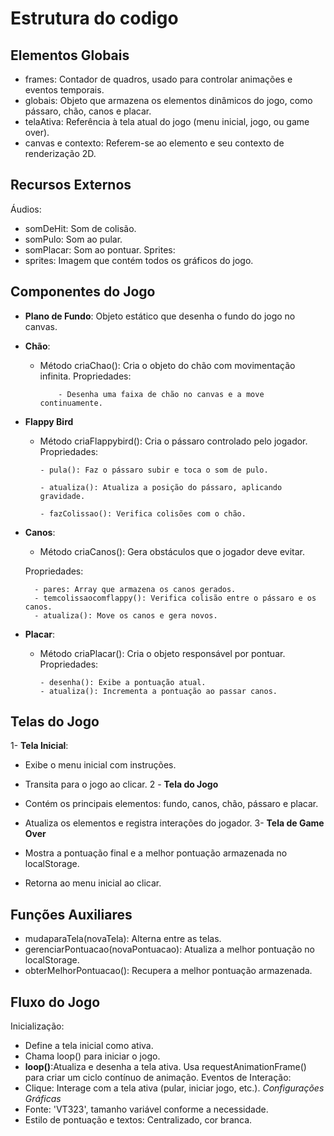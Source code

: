 
# Estrutura do codigo

## Elementos Globais
- frames: Contador de quadros, usado para controlar animações e eventos temporais.
- globais: Objeto que armazena os elementos dinâmicos do jogo, como pássaro, chão, canos e placar.
- telaAtiva: Referência à tela atual do jogo (menu inicial, jogo, ou game over).
- canvas e contexto: Referem-se ao elemento <canvas> e seu contexto de renderização 2D.

## Recursos Externos
Áudios:
- somDeHit: Som de colisão.
- somPulo: Som ao pular.
- somPlacar: Som ao pontuar.
 Sprites:
- sprites: Imagem que contém todos os gráficos do jogo.
## Componentes do Jogo
- **Plano de Fundo**:  Objeto estático que desenha o fundo do jogo no canvas.

- **Chão**:
  - Método criaChao(): Cria o objeto do chão com movimentação infinita.
  Propriedades:

            - Desenha uma faixa de chão no canvas e a move continuamente.
- **Flappy Bird**
  - Método criaFlappybird(): Cria o pássaro controlado pelo jogador.
  Propriedades:

        - pula(): Faz o pássaro subir e toca o som de pulo.

        - atualiza(): Atualiza a posição do pássaro, aplicando gravidade.

        - fazColissao(): Verifica colisões com o chão.
- **Canos**:
  - Método criaCanos(): Gera obstáculos que o jogador deve evitar.

  Propriedades:

        - pares: Array que armazena os canos gerados.
        - temcolissaocomflappy(): Verifica colisão entre o pássaro e os canos.
        - atualiza(): Move os canos e gera novos.
- **Placar**:
  - Método criaPlacar(): Cria o objeto responsável por pontuar.
   Propriedades:

        - desenha(): Exibe a pontuação atual.
        - atualiza(): Incrementa a pontuação ao passar canos.
 ## Telas do Jogo
1- **Tela Inicial**:

- Exibe o menu inicial com instruções.
- Transita para o jogo ao clicar.
2 - **Tela do Jogo**

- Contém os principais elementos: fundo, canos, chão, pássaro e placar.
- Atualiza os elementos e registra interações do jogador.
3- **Tela de Game Over**
- Mostra a pontuação final e a melhor pontuação armazenada no localStorage.
- Retorna ao menu inicial ao clicar.
## Funções Auxiliares
- mudaparaTela(novaTela): Alterna entre as telas.
- gerenciarPontuacao(novaPontuacao): Atualiza a melhor pontuação no localStorage.
- obterMelhorPontuacao(): Recupera a melhor pontuação armazenada.
## Fluxo do Jogo
Inicialização:
- Define a tela inicial como ativa.
- Chama loop() para iniciar o jogo.
- **loop()**:Atualiza e desenha a tela ativa. Usa requestAnimationFrame() para criar um ciclo contínuo de animação.
Eventos de Interação:
- Clique: Interage com a tela ativa (pular, iniciar jogo, etc.).
_Configurações Gráficas_
- Fonte: 'VT323', tamanho variável conforme a necessidade.
- Estilo de pontuação e textos: Centralizado, cor branca.
